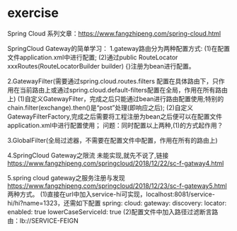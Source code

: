 # exercise

Spring Cloud 系列文章：https://www.fangzhipeng.com/spring-cloud.html

SpringCloud Gateway的简单学习：
1.gateway路由分为两种配置方式:
	(1)在配置文件application.xml中进行配置;
	(2)通过public RouteLocator xxxRoutes(RouteLocatorBuilder builder) {}注册为bean进行配置。

2.GatewayFilter(需要通过spring.cloud.routes.filters 配置在具体路由下，只作用在当前路由上或通过spring.cloud.default-filters配置在全局，作用在所有路由上)
	(1)自定义GatewayFilter，完成之后只能通过bean进行路由配置使用;特别的chain.filter(exchange).then()是“post”处理(即响应之后);
	(2)自定义GatewayFilterFactory,完成之后需要将工程注册为bean之后便可以在配置文件application.xml中进行配置使用；
	问题：同时配置以上两种,(1)的方式起作用？

3.GlobalFilter(全局过滤器，不需要在配置文件中配置，作用在所有的路由上)
		
	
4.SpringCloud Gateway之限流
	未能实现,就先不说了,链接 https://www.fangzhipeng.com/springcloud/2018/12/22/sc-f-gatway4.html
	
5.spring cloud gateway之服务注册与发现
	https://www.fangzhipeng.com/springcloud/2018/12/23/sc-f-gateway5.html
	两种方式。
	(1)直接在url中加入service-hi可实现，localhost:8081/service-hi/hi?name=1323，还需如下配置
		spring:
		  cloud:
			gateway:
			  discovery:
				locator:
				  enabled: true
				  lowerCaseServiceId: true
	(2)配置文件中加入路径过滤断言路由：lb://SERVICE-FEIGN